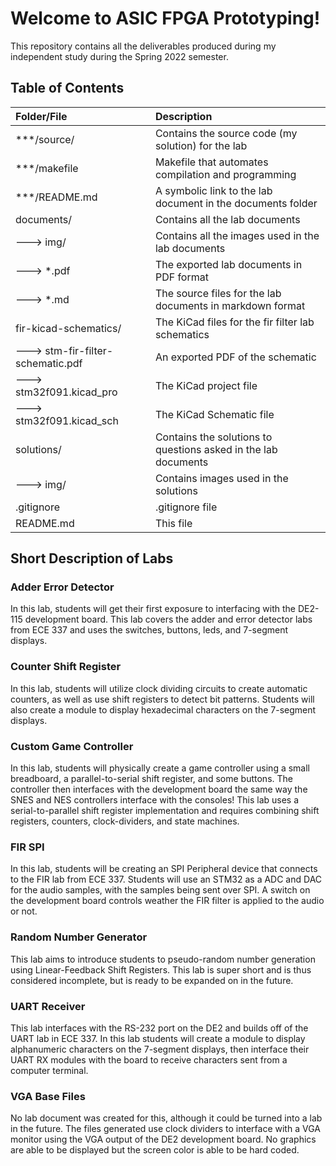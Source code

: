 # Welcome to ASIC FPGA Prototyping!
This repository contains all the deliverables produced during my independent study during the Spring 2022 semester.

## Table of Contents

| Folder/File | Description |
| :---- | :---- |
| ***/source/ | Contains the source code (my solution) for the lab |
| ***/makefile | Makefile that automates compilation and programming |
| ***/README.md | A symbolic link to the lab document in the documents folder |
| documents/ | Contains all the lab documents |
| ---> img/ | Contains all the images used in the lab documents |
| ---> *.pdf | The exported lab documents in PDF format |
| ---> *.md | The source files for the lab documents in markdown format |
| fir-kicad-schematics/ | The KiCad files for the fir filter lab schematics |
| ---> stm-fir-filter-schematic.pdf | An exported PDF of the schematic |
| ---> stm32f091.kicad_pro | The KiCad project file |
| ---> stm32f091.kicad_sch | The KiCad Schematic file |
| solutions/ | Contains the solutions to questions asked in the lab documents |
| ---> img/  | Contains images used in the solutions |
| .gitignore | .gitignore file |
| README.md | This file |

## Short Description of Labs

### Adder Error Detector
In this lab, students will get their first exposure to interfacing with the DE2-115 
development board. This lab covers the adder and error detector labs from ECE 337 and 
uses the switches, buttons, leds, and 7-segment displays.

### Counter Shift Register
In this lab, students will utilize clock dividing circuits to create automatic 
counters, as well as use shift registers to detect bit patterns. Students will also 
create a module to display hexadecimal characters on the 7-segment displays.

### Custom Game Controller
In this lab, students will physically create a game controller using a small 
breadboard, a parallel-to-serial shift register, and some buttons. The controller then
 interfaces with the development board the same way the SNES and NES controllers 
 interface with the consoles! This lab uses a serial-to-parallel shift register 
 implementation and requires combining shift registers, counters, clock-dividers, and 
 state machines.

### FIR SPI
In this lab, students will be creating an SPI Peripheral device that connects to the FIR lab from ECE 337. Students will use an STM32 as a ADC and DAC for the audio samples, with the samples being sent over SPI. A switch on the development board controls weather the FIR filter is applied to the audio or not.

### Random Number Generator
This lab aims to introduce students to pseudo-random number generation using 
Linear-Feedback Shift Registers. This lab is super short and is thus considered 
incomplete, but is ready to be expanded on in the future.

### UART Receiver
This lab interfaces with the RS-232 port on the DE2 and builds off of the UART lab in 
ECE 337. In this lab students will create a module to display alphanumeric characters 
on the 7-segment displays, then interface their UART RX modules with the board to 
receive characters sent from a computer terminal.

### VGA Base Files
No lab document was created for this, although it could be turned into a lab in the 
future. The files generated use clock dividers to interface with a VGA monitor using 
the VGA output of the DE2 development board. No graphics are able to be displayed but 
the screen color is able to be hard coded.

